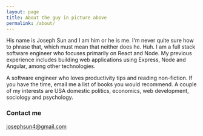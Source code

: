 ```yaml
---
layout: page
title: About the guy in picture above
permalink: /about/
---
```


His name is Joseph Sun and I am him or he is me. I'm never quite sure how to phrase that, which must mean that neither does he. Huh. I am a full stack software engineer who focuses primarily on React and Node. My previous experience includes building web applications using Express, Node and Angular, among other technologies.

A software engineer who loves productivity tips and reading non-fiction. If you have the time, email me a list of books you would recommend.
A couple of my interests are USA domestic politics, economics, web development, sociology and psychology.   

### Contact me

[josephsun4@gmail.com](mailto:email@domain.com)
